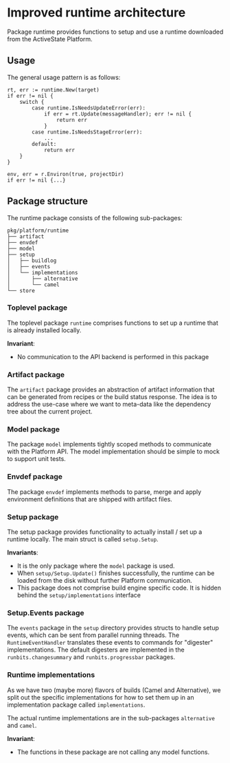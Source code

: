 # Improved runtime architecture

Package runtime provides functions to setup and use a runtime downloaded from
the ActiveState Platform.

## Usage

The general usage pattern is as follows:

	rt, err := runtime.New(target)
	if err != nil {
		switch {
			case runtime.IsNeedsUpdateError(err):
				if err = rt.Update(messageHandler); err != nil {
					return err
				}
			case runtime.IsNeedsStageError(err):
				...
			default:
				return err
		}
	}

	env, err = r.Environ(true, projectDir)
	if err != nil {...}

## Package structure

The runtime package consists of the following sub-packages:

	pkg/platform/runtime
	├── artifact
	├── envdef
	├── model
	├── setup
	│   ├── buildlog
	│   ├── events
	│   └── implementations
	│       ├── alternative
	│       └── camel
	└── store

### Toplevel package

The toplevel package `runtime` comprises functions to set up a runtime that
is already installed locally.

**Invariant**:

- No communication to the API backend is performed in this package

### Artifact package

The `artifact` package provides an abstraction of artifact information that
can be generated from recipes or the build status response. The idea is to
address the use-case where we want to meta-data like the dependency tree
about the current project.

### Model package

The package `model` implements tightly scoped methods to communicate with the
Platform API.  The model implementation should be simple to mock to support unit tests.

### Envdef package


The package `envdef` implements methods to parse, merge and apply environment definitions that are shipped with artifact files.

### Setup package

The setup package provides functionality to actually install / set up a
runtime locally.  The main struct is called `setup.Setup`.

**Invariants**:

- It is the only package where the `model` package is used.
- When `setup/Setup.Update()` finishes successfully, the runtime can
be loaded from the disk without further Platform communication.
- This package does not comprise build engine specific code. It is hidden
behind the `setup/implementations` interface

### Setup.Events package

The `events` package in the `setup` directory provides structs to handle setup events, which can be sent from parallel running threads.  The `RuntimeEventHandler` translates these events to commands for "digester" implementations.  The default digesters are implemented in the `runbits.changesummary` and `runbits.progressbar` packages.

### Runtime implementations

As we have two (maybe more) flavors of builds (Camel and Alternative), we split out the specific implementations for how to set them up in an implementation package called `implementations`.

The actual runtime implementations are in the sub-packages `alternative` and `camel`.

**Invariant**:

- The functions in these package are not calling any model functions.
